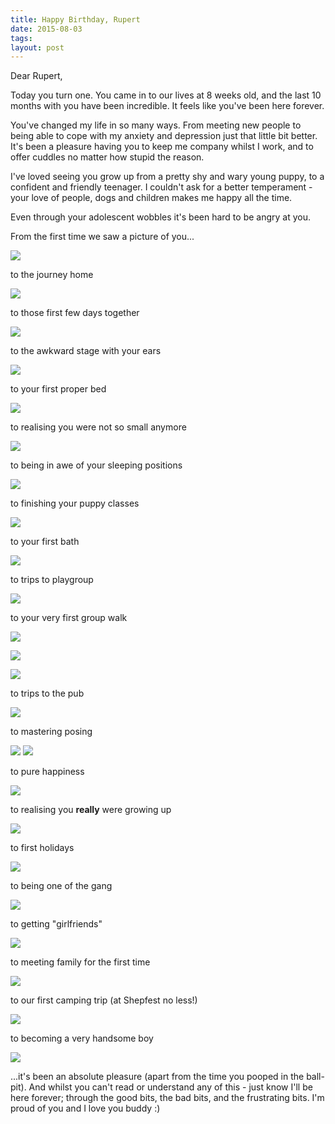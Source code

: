 ```yaml
---
title: Happy Birthday, Rupert
date: 2015-08-03
tags:
layout: post
---
```

Dear Rupert,

Today you turn one. You came in to our lives at 8 weeks old, and the last 10 months with you have been incredible. It feels like you've been here forever. 

You've changed my life in so many ways. From meeting new people to being able to cope with my anxiety and depression just that little bit better. It's been a pleasure having you to keep me company whilst I work, and to offer cuddles no matter how stupid the reason.  

I've loved seeing you grow up from a pretty shy and wary young puppy, to a confident and friendly teenager. I couldn't ask for a better temperament - your love of people, dogs and children makes me happy all the time.

Even through your adolescent wobbles it's been hard to be angry at you. 

From the first time we saw a picture of you...

![](/assets/images/2015/Jul/6767g.jpeg)

to the journey home

![](/assets/images/2015/Jul/IMG_3044.JPG)

to those first few days together

![](/assets/images/2015/Jul/IMG_3069.JPG)

to the awkward stage with your ears

![](/assets/images/2015/Jul/IMG_3184.JPG)

to your first proper bed

![](/assets/images/2015/Jul/IMG_3218.JPG)

to realising you were not so small anymore

![](/assets/images/2015/Jul/IMG_3729.JPG)

to being in awe of your sleeping positions

![](/assets/images/2015/Jul/IMG_3712.JPG)

to finishing your puppy classes

![](/assets/images/2015/Jul/IMG_3381.JPG)

to your first bath

![](/assets/images/2015/Jul/IMG_3331.JPG)

to trips to playgroup

![](/assets/images/2015/Jul/IMG_3406.JPG)

to your very first group walk

![](/assets/images/2015/Jul/1655788_564666323664779_6600476640136800587_o.jpg)

![](/assets/images/2015/Jul/10818403_564662853665126_6895382575774910059_o.jpg)

![](/assets/images/2015/Jul/1501118_564661063665305_8868873060488044672_o.jpg)


to trips to the pub

![](/assets/images/2015/Jul/IMG_3211.JPG)

to mastering posing

![](/assets/images/2015/Jul/10931123_626613650803379_5496813772860572791_o.jpg)
![](/assets/images/2015/Jul/11223955_469355159894870_891725559400174701_n.jpg)

to pure happiness

![](/assets/images/2015/Jul/10943723_616811411783603_7230783552491401178_o.jpg)

to realising you **really** were growing up

![](/assets/images/2015/Jul/1537758_10153088083772236_4534661235258408073_o.jpg)

to first holidays

![](/assets/images/2015/Jul/WP_20150404_15_51_42_Pro.jpg)

to being one of the gang

![](/assets/images/2015/Jul/10619990_10153348932757236_2657570267364718143_o.jpg)

to getting "girlfriends"

![](/assets/images/2015/Jul/11334108_10153313603687236_6967017702084378127_o.jpg)

to meeting family for the first time

![](/assets/images/2015/Jul/WP_20150404_11_41_01_Pro.jpg)

to our first camping trip (at Shepfest no less!)

![](/assets/images/2015/Jul/WP_20150627_13_23_46_Pro.jpg)

to becoming a very handsome boy

![](/assets/images/2015/Jul/11222662_687727991358611_3853398107769704177_o.jpg)

...it's been an absolute pleasure (apart from the time you pooped in the ball-pit). And whilst you can't read or understand any of this - just know I'll be here forever; through the good bits, the bad bits, and the frustrating bits. I'm proud of you and I love you buddy :)  







